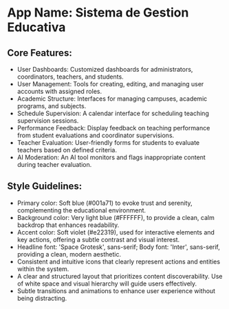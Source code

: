 # **App Name**: Sistema de Gestion Educativa

## Core Features:

- User Dashboards: Customized dashboards for administrators, coordinators, teachers, and students.
- User Management: Tools for creating, editing, and managing user accounts with assigned roles.
- Academic Structure: Interfaces for managing campuses, academic programs, and subjects.
- Schedule Supervision: A calendar interface for scheduling teaching supervision sessions.
- Performance Feedback: Display feedback on teaching performance from student evaluations and coordinator supervisions.
- Teacher Evaluation: User-friendly forms for students to evaluate teachers based on defined criteria.
- AI Moderation: An AI tool monitors and flags inappropriate content during teacher evaluation.

## Style Guidelines:

- Primary color: Soft blue (#001a71) to evoke trust and serenity, complementing the educational environment.
- Background color: Very light blue (#FFFFFF), to provide a clean, calm backdrop that enhances readability.
- Accent color: Soft violet (#e22319), used for interactive elements and key actions, offering a subtle contrast and visual interest.
- Headline font: 'Space Grotesk', sans-serif; Body font: 'Inter', sans-serif, providing a clean, modern aesthetic.
- Consistent and intuitive icons that clearly represent actions and entities within the system.
- A clear and structured layout that prioritizes content discoverability. Use of white space and visual hierarchy will guide users effectively.
- Subtle transitions and animations to enhance user experience without being distracting.